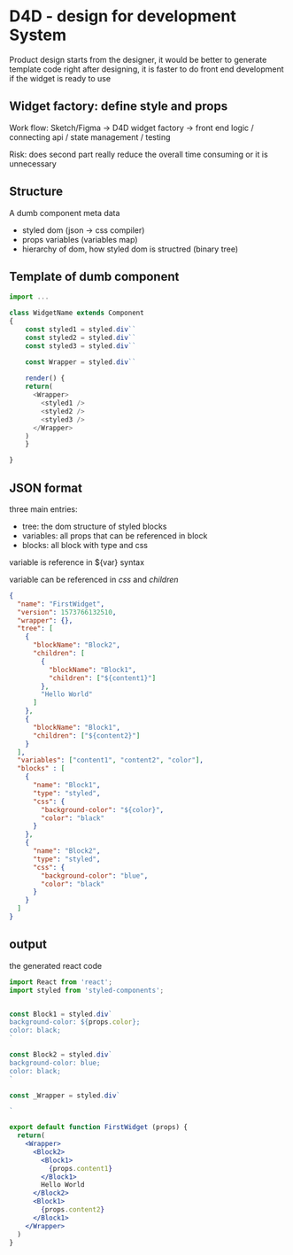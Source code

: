# D4D - design for development System

Product design starts from the designer, it would be better to generate template code right after designing, it is faster to do front end development if the widget is ready to use

## Widget factory: define style and props

Work flow: 
Sketch/Figma -> D4D widget factory -> front end logic / connecting api / state management / testing

Risk: does second part really reduce the overall time consuming or it is unnecessary 

## Structure

A dumb component meta data

* styled dom (json -> css compiler)
* props variables (variables map)
* hierarchy of dom, how styled dom is structred (binary tree)

## Template of dumb component

```js
import ...

class WidgetName extends Component 
{
	const styled1 = styled.div``
	const styled2 = styled.div``
	const styled3 = styled.div``

	const Wrapper = styled.div``
	
	render() {
    return(
      <Wrapper>
        <styled1 />
        <styled2 />
        <styled3 />
      </Wrapper>
    )
	}

}
```

## JSON format

three main entries:
- tree: the dom structure of styled blocks
- variables: all props that can be referenced in block
- blocks: all block with type and css

variable is reference in ${var} syntax

variable can be referenced in *css* and *children*

```json
{
  "name": "FirstWidget",
  "version": 1573766132510,
  "wrapper": {},
  "tree": [
    {
      "blockName": "Block2",
      "children": [
        {
          "blockName": "Block1",
          "children": ["${content1}"]
        },
        "Hello World"
      ]
    },
    {
      "blockName": "Block1",
      "children": ["${content2}"]
    }
  ],
  "variables": ["content1", "content2", "color"],
  "blocks" : [
    {
      "name": "Block1",
      "type": "styled",
      "css": {
        "background-color": "${color}",
        "color": "black"
      }
    },
    {
      "name": "Block2",
      "type": "styled",
      "css": {
        "background-color": "blue",
        "color": "black"
      }
    }
  ]
}
```


## output

the generated react code

```jsx
import React from 'react';
import styled from 'styled-components';


const Block1 = styled.div`
background-color: ${props.color};
color: black;
`

const Block2 = styled.div`
background-color: blue;
color: black;
`

const _Wrapper = styled.div`

`

export default function FirstWidget (props) {
  return(
    <Wrapper>
      <Block2>
        <Block1>
          {props.content1}
        </Block1>
        Hello World
      </Block2>
      <Block1>
        {props.content2}
      </Block1>
    </Wrapper>
  )
}

```


